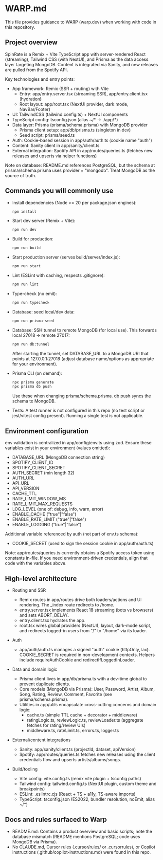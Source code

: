 # WARP.md

This file provides guidance to WARP (warp.dev) when working with code in this repository.

## Project overview

SpinRate is a Remix + Vite TypeScript app with server-rendered React (streaming), Tailwind CSS (with NextUI), and Prisma as the data access layer targeting MongoDB. Content is integrated via Sanity, and new releases are pulled from the Spotify API.

Key technologies and entry points:
- App framework: Remix (SSR + routing) with Vite
  - Entry: app/entry.server.tsx (streaming SSR), app/entry.client.tsx (hydration)
  - Root layout: app/root.tsx (NextUI provider, dark mode, NavBar/Footer)
- UI: TailwindCSS (tailwind.config.ts) + NextUI components
- TypeScript config: tsconfig.json (alias ~/* -> ./app/*)
- Data layer: Prisma (prisma/schema.prisma) with MongoDB provider
  - Prisma client setup: app/db/prisma.ts (singleton in dev)
  - Seed script: prisma/seed.ts
- Auth: Cookie-based session in app/auth/auth.ts (cookie name "auth")
- Content: Sanity client in app/sanity/client.ts
- External integration: Spotify API in app/routes/queries.ts (fetches new releases and upserts via helper functions)

Note on database: README.md references PostgreSQL, but the schema at prisma/schema.prisma uses provider = "mongodb". Treat MongoDB as the source of truth.

## Commands you will commonly use

- Install dependencies (Node >= 20 per package.json engines):
  ```bash
  npm install
  ```

- Start dev server (Remix + Vite):
  ```bash
  npm run dev
  ```

- Build for production:
  ```bash
  npm run build
  ```

- Start production server (serves build/server/index.js):
  ```bash
  npm run start
  ```

- Lint (ESLint with caching, respects .gitignore):
  ```bash
  npm run lint
  ```

- Type-check (no emit):
  ```bash
  npm run typecheck
  ```

- Database: seed local/dev data:
  ```bash
  npm run prisma-seed
  ```

- Database: SSH tunnel to remote MongoDB (for local use). This forwards local 27018 -> remote 27017:
  ```bash
  npm run db:tunnel
  ```
  After starting the tunnel, set DATABASE_URL to a MongoDB URI that points at 127.0.0.1:27018 (adjust database name/options as appropriate for your environment).

- Prisma CLI (on demand):
  ```bash
  npx prisma generate
  npx prisma db push
  ```
  Use these when changing prisma/schema.prisma. db push syncs the schema to MongoDB.

- Tests:
  A test runner is not configured in this repo (no test script or jest/vitest config present). Running a single test is not applicable.

## Environment configuration

env validation is centralized in app/config/env.ts using zod. Ensure these variables exist in your environment (values omitted):
- DATABASE_URL  (MongoDB connection string)
- SPOTIFY_CLIENT_ID
- SPOTIFY_CLIENT_SECRET
- AUTH_SECRET  (min length 32)
- AUTH_URL
- API_URL
- API_VERSION
- CACHE_TTL
- RATE_LIMIT_WINDOW_MS
- RATE_LIMIT_MAX_REQUESTS
- LOG_LEVEL  (one of: debug, info, warn, error)
- ENABLE_CACHE            ("true"|"false")
- ENABLE_RATE_LIMIT       ("true"|"false")
- ENABLE_LOGGING          ("true"|"false")

Additional variable referenced by auth (not part of env.ts schema):
- COOKIE_SECRET (used to sign the session cookie in app/auth/auth.ts)

Note: app/routes/queries.ts currently obtains a Spotify access token using constants in-file. If you need environment-driven credentials, align that code with the variables above.

## High-level architecture

- Routing and SSR
  - Remix routes in app/routes drive both loaders/actions and UI rendering. The _index route redirects to /home.
  - entry.server.tsx implements React 18 streaming (bots vs browsers) and sets ABORT_DELAY.
  - entry.client.tsx hydrates the app.
  - root.tsx wires global providers (NextUI), layout, dark-mode script, and redirects logged-in users from "/" to "/home" via its loader.

- Auth
  - app/auth/auth.ts manages a signed "auth" cookie (httpOnly, lax). COOKIE_SECRET is required in non-development contexts. Helpers include requireAuthCookie and redirectIfLoggedInLoader.

- Data and domain logic
  - Prisma client lives in app/db/prisma.ts with a dev-time global to prevent duplicate clients.
  - Core models (MongoDB via Prisma): User, Password, Artist, Album, Song, Rating, Review, Comment, Favorite (see prisma/schema.prisma).
  - Utilities in app/utils encapsulate cross-cutting concerns and domain logic:
    - cache.ts (simple TTL cache + decorator + middleware)
    - ratingLogic.ts, reviewLogic.ts, reviewLoader.ts (aggregate fetches for rating/review UIs)
    - middleware.ts, rateLimit.ts, errors.ts, logger.ts

- External/content integrations
  - Sanity: app/sanity/client.ts (projectId, dataset, apiVersion)
  - Spotify: app/routes/queries.ts fetches new releases using the client credentials flow and upserts artists/albums/songs.

- Build/tooling
  - Vite config: vite.config.ts (remix vite plugin + tsconfig paths)
  - Tailwind config: tailwind.config.ts (NextUI plugin, custom theme and breakpoints)
  - ESLint: .eslintrc.cjs (React + TS + a11y, TS-aware imports)
  - TypeScript: tsconfig.json (ES2022, bundler resolution, noEmit, alias ~/*)

## Docs and rules surfaced to Warp

- README.md: Contains a product overview and basic scripts; note the database mismatch (README mentions PostgreSQL; code uses MongoDB via Prisma).
- No CLAUDE.md, Cursor rules (.cursor/rules/ or .cursorrules), or Copilot instructions (.github/copilot-instructions.md) were found in this repo.

